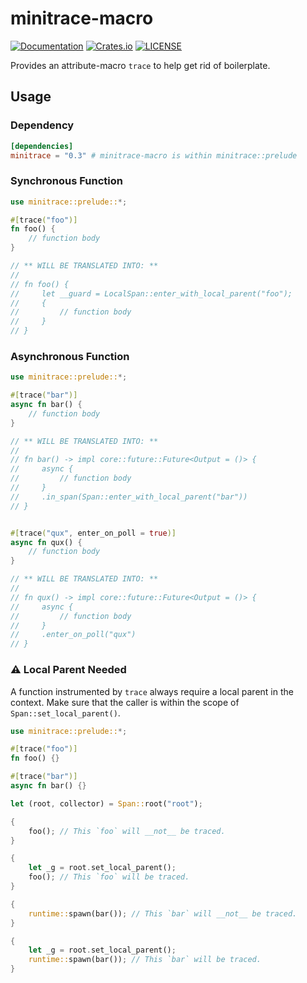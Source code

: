 # minitrace-macro

[![Documentation](https://docs.rs/minitrace-macro/badge.svg)](https://docs.rs/minitrace-macro/)
[![Crates.io](https://img.shields.io/crates/v/minitrace-macro.svg)](https://crates.io/crates/minitrace-macro)
[![LICENSE](https://img.shields.io/github/license/tikv/minitrace-rust.svg)](https://github.com/tikv/minitrace-rust/blob/master/LICENSE)

Provides an attribute-macro `trace` to help get rid of boilerplate.

## Usage

### Dependency

```toml
[dependencies]
minitrace = "0.3" # minitrace-macro is within minitrace::prelude
```

### Synchronous Function

```rust
use minitrace::prelude::*;

#[trace("foo")]
fn foo() {
    // function body
}

// ** WILL BE TRANSLATED INTO: **
//
// fn foo() {
//     let __guard = LocalSpan::enter_with_local_parent("foo");
//     {
//         // function body
//     }
// }
```

### Asynchronous Function

```rust
use minitrace::prelude::*;

#[trace("bar")]
async fn bar() {
    // function body
}

// ** WILL BE TRANSLATED INTO: **
//
// fn bar() -> impl core::future::Future<Output = ()> {
//     async {
//         // function body
//     }
//     .in_span(Span::enter_with_local_parent("bar"))
// }


#[trace("qux", enter_on_poll = true)]
async fn qux() {
    // function body
}

// ** WILL BE TRANSLATED INTO: **
//
// fn qux() -> impl core::future::Future<Output = ()> {
//     async {
//         // function body
//     }
//     .enter_on_poll("qux")
// }
```

### ⚠️ Local Parent Needed 

A function instrumented by `trace` always require a local parent in the context. Make sure that the caller is within the scope of `Span::set_local_parent()`.

```rust
use minitrace::prelude::*;

#[trace("foo")]
fn foo() {}

#[trace("bar")]
async fn bar() {}

let (root, collector) = Span::root("root");

{
    foo(); // This `foo` will __not__ be traced.
}

{
    let _g = root.set_local_parent();
    foo(); // This `foo` will be traced.
}

{
    runtime::spawn(bar()); // This `bar` will __not__ be traced.
}

{
    let _g = root.set_local_parent();
    runtime::spawn(bar()); // This `bar` will be traced.
}
```
